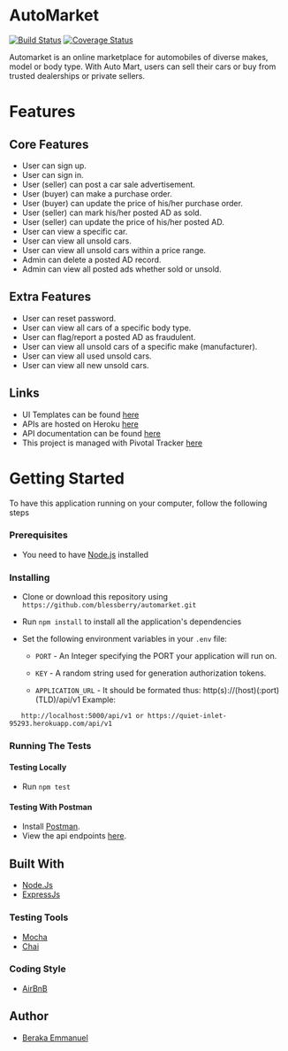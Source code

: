 # AutoMarket
[![Build Status](https://travis-ci.org/blessberry/automarket.svg?branch=develop)](https://travis-ci.org/blessberry/automarket)
[![Coverage Status](https://coveralls.io/repos/github/blessberry/automarket/badge.svg?branch=develop)](https://coveralls.io/github/blessberry/automarket?branch=develop)

Automarket is an online marketplace for automobiles of diverse makes, model or body type. With Auto Mart, users can sell their cars or buy from trusted dealerships or private sellers.

# Features

## Core Features
- User can sign up.
- User can sign in.
- User (seller) can post a car sale advertisement.
- User (buyer) can make a purchase order.
- User (buyer) can update the price of his/her purchase order.
- User (seller) can mark his/her posted AD as sold.
- User (seller) can update the price of his/her posted AD.
- User can view a specific car.
- User can view all unsold cars.
- User can view all unsold cars within a price range.
- Admin can delete a posted AD record.
- Admin can view all posted ads whether sold or unsold.

## Extra Features

- User can reset password.
- User can view all cars of a specific body type.
- User can flag/report a posted AD as fraudulent.
- User can view all unsold cars of a specific make (manufacturer).
- User can view all used unsold cars.
- User can view all new unsold cars.


## Links
- UI Templates can be found [here](http://blessberry.github.io/automarket/)
- APIs are hosted on Heroku [here](https://quiet-inlet-95293.herokuapp.com)
- API documentation can be found [here](https://quiet-inlet-95293.herokuapp.com/man)
- This project is managed with Pivotal Tracker [here](https://www.pivotaltracker.com/n/projects/2349361)


# Getting Started
To have this application running on your computer, follow the following steps


### Prerequisites
- You need to have [Node.js](nodejs.org) installed 


### Installing
- Clone or download this repository using `https://github.com/blessberry/automarket.git`
- Run `npm install` to install all the application's dependencies
- Set the following environment variables in your `.env` file:

    - `PORT` - An Integer specifying the PORT your application will run on.
  
    - `KEY` - A random string used for generation authorization tokens.
  
    - `APPLICATION_URL` - It should be formated thus:  http(s)://(host)(:port)(TLD)/api/v1 
       Example:

 ```
    http://localhost:5000/api/v1 or https://quiet-inlet-95293.herokuapp.com/api/v1

 ```
     
### Running The Tests

#### Testing Locally
- Run `npm test`


#### Testing With Postman
- Install [Postman](https://getpostman.com).
- View the api endpoints [here](https://quiet-inlet-95293.herokuapp.com/).
   
	    
## Built With
- [Node.Js](https://nodejs.org)
- [ExpressJs](https://expressjs.com)


### Testing Tools
- [Mocha](https://www.npmjs.com/package/mocha)
- [Chai](https://www.npmjs.com/package/chai)


### Coding Style
- [AirBnB](https://github.com/airbnb/javascript)


## Author
- [Beraka Emmanuel](https://github.com/blessberry)

